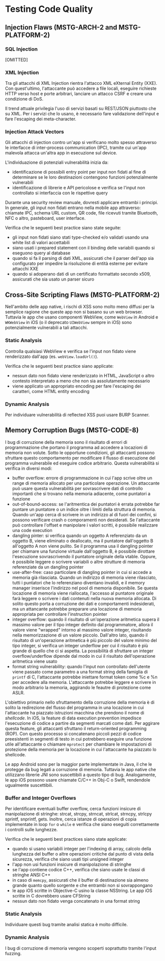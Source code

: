 # Testing Code Quality

## Injection Flaws (MSTG-ARCH-2 and MSTG-PLATFORM-2)

### SQL Injection

[OMITTED]

### XML Injection

Tra gli attacchi di XML Injection rientra l'attacco XML eXternal Entity (XXE).
Con quest'ultimo, l'attaccante può accedere a file locali, eseguire richieste HTTP verso host e porte arbitrari, lanciare un attacco CSRF e creare una condizione di DoS.

Il trend attuale privilegia l'uso di servizi basati su REST/JSON piuttosto che su XML.
Per i servizi che lo usano, è necessario fare validazione dell'input e fare l'escaping dei meta-character.

### Injection Attack Vectors

Gli attacchi di injection contro un'app si verificano molto spesso attraverso le interfacce di inter-process communication (IPC), tramite cui un'app malevola attacca un'altra app in esecuzione sul device.

L'individuazione di potenziali vulnerabilità inizia da:

- identificazione di possibili entry point per input non fidati al fine di determinare se le loro destinazioni contengono funzioni potenzialmente vulnerabili
- identificazione di librerie e API pericolose e verifica se l'input non controllato si interfaccia con le rispettive query

Durante una security review manuale, dovresti applicare entrambi i principi.
In generale, gli input non fidati entrano nella mobile app attraverso:
chiamate IPC, 
schema URL custom, 
QR code, 
file ricevuti tramite Bluetooth, NFC o altro,
pasteboard,
user interface.

Verifica che le seguenti best practice siano state seguite:

- gli input non fidati siano stati type-checked e/o validati usando una white list di valori accettabili
- siano usati i prepared statement con il binding delle variabili quando si eseguono query al database
- quando si fa il parsing di dati XML, assicurati che il parser dell'app sia configurato per impedire la risoluzione di entità esterne per evitare attacchi XXE
- quando si adoperano dati di un certificato formattato secondo x509, assicurati che sia usato un parser sicuro

## Cross-Site Scripting Flaws (MSTG-PLATFORM-2)

Nell'ambito delle app native, i rischi di XSS sono molto meno diffusi per la semplice ragione che queste app non si basano su un web browser.
Tuttavia le app che usano componenti WebView, come `WebView` in Android e `WKWebView` in iOS (o il deprecato `UIWebView` sempre in iOS) sono potenzialmente vulnerabili a tali attacchi.

### Static Analysis

Controlla qualsiasi WebView e verifica se l'input non fidato viene renderizzato dall'app (es. `webView.loadUrl()`).

Verifica che le seguenti best practice siano applicate:

- nessun dato non fidato viene renderizzato in HTML, JavaScript o altro contesto interpretato a meno che non sia assolutamente necessario
- viene applicato un appropriato encoding per fare l'escaping dei caratteri, come HTML entity encoding

### Dynamic Analysis

Per individuare vulnerabilità di reflected XSS puoi usare BURP Scanner.

## Memory Corruption Bugs (MSTG-CODE-8)

I bug di corruzione della memoria sono il risultato di errori di programmazione che portano il programma ad accedere a locazioni di memoria non volute.
Sotto le opportune condizioni, gli attaccanti possono sfruttare questo comportamento per modificare il flusso di esecuzione del programma vulnerabile ed eseguire codice arbitrario.
Questa vulnerabilità si verifica in diversi modi:

- buffer overflow:
errore di programmazione in cui l'app scrive oltre un range di memoria allocato per una particolare operazione.
Un attaccante può usare questa vulnerabilità per sovrascrivere dati di controllo importanti che si trovano nella memoria adiacente, come puntatori a funzione
- out-of-bound-access:
se l'aritmentica dei puntatori è errata potrebbe far puntare un puntatore o un indice oltre i limiti della struttura di memoria.
Quando un'app cerca di scrivere in un indirizzo al di fuori dei confini, si possono verificare crash o comporamenti non desiderati.
Se l'attaccante può controllare l'offset e manipolare i valori scritti, è possibile realizzare una code execution
- dangling pinter:
si verifica quando un oggetto A referenziato da un oggetto B, viene eliminato o deallocato, ma il puntatore dall'oggetto B all'oggetto A non viene pulito.
Se il programma usa il dangling pointer per chiamare una funzione virtuale dall'oggetto B, è possibile dirottare l'esecuzione sovrascrivendo il puntatore originale della vtable.
Oppure, è possibile leggere o scrivere variabili o altre strutture di memoria referenziate da un dangling pointer
- use-after-free:
caso particolare di dangling pointer in cui si accede a memoria già rilasciata.
Quando un indirizzo di memoria viene rilasciato, tutti i puntatori che lo referenziano diventano invalidi, e il memory manager inserisce l'indirizzo nel pool di memoria disponibile.
Se questa locazione di memoria viene riallocata, l'accesso al puntatore originale farà leggere o scrivere i dati contenuti nella nuova memoria allocata.
Di solito questo porta a corruzione dei dati e comportamenti indesiderati, ma un attancante potrebbe preparare una locazione di memoria appropriata per controllare l'instruction pointer
- integer overflow:
quando il risultato di un'operazione aritmetica supera il massimo valore per il tipo integer definito dal programmatore, allora il valore viene "wrapped" intorno al massimo valore integer, risultando nella memorizzazione di un valore piccolo.
Dall'altro lato, quando il risultato di un'operazione aritmetica è più piccolo del valore minimo del tipo integer, si verifica un integer underflow per cui il risultato è più grande di quello che ci si aspetta.
La possibilità di sfruttare un integer overflow/underflow dipende dal modo in cui il risultato dell'operazione aritmetica viene usato
- format string vulnerability:
quando l'input non controllato dell'utente viene passato come parametro a una format string della famiglia di `printf` di C, l'attaccante potrebbe iniettare format token come %c e %n per accedere alla memoria.
L'attaccante potrebbe leggere e scrivere in modo arbitrario la memoria, aggirando le feautre di protezione come ASLR.

L'obiettivo primario nello sfruttamento della corruzione della memoria è di solito la redirezione del flusso del programma in una locazione in cui l'attaccante ha piazzato istruzioni macchina che prendono il nome di *shellcode*.
In iOS, la feature di data execution prevention impedisce l'esecuzione di codice a partire da segmenti marcati come dati.
Per aggirare questa feature, gli attaccanti sfruttano il return-oriented programming (ROP).
Con questo processo si concatenano piccoli pezzi di codice preesistenti in segmenti di testo in cui potrebbero eseguire una funzione utile all'attaccante o chiamare `mprotect` per chambiare le impostazioni di protezione della memoria per la locazione in cui l'attaccante ha piazzato lo shellcode.

Le app Android sono per la maggior parte implementate in Java, il che le protegge da bug legati a corruzione di memoria.
Tuttavia le app native che utilizzano librerie JNI sono suscettibili a questo tipo di bug.
Analogamente, le app iOS possono usare chiamate C/C++ in Obj-C o Swift, rendendole ugualmente suscettibili.

### Buffer and Integer Overflows

Per identificare eventuali buffer overflow, cerca funzioni insicure di manipolazione di stringhe: 
strcat, 
strcpy, 
strncat, 
strlcat, 
strncpy,
strlcpy
sprintf,
snprintf,
gets.
Inoltre, cerca istanze di operazioni di copia implementate in loop `for` o `while` e verifica che siano eseguiti correttamente i controlli sulle lunghezze.

Verifica che le seguenti best practices siano state applicate:

- quando si usano variabili integer per l'indexing di array, calcolo della lunghezza del buffer o altre operazioni critiche dal punto di vista della sicurezza, verifica che siano usati tipi unsigned integer
- l'app non usi funzioni insicure di manipolazione di stringhe
- se l'app contiene codice C++, verifica che siano usate le classi di stringhe ANSI C++
- in caso di `memcpy`, assicurati che il buffer di destinazione sia almeno grande quanto quello sorgente e che entrambi non si sovrappongano
- le app iOS scritte in Objective-C usino la classe NSString.
Le app iOS scritte in C dovrebbero usare CFString
- nessun dato non fidato venga concatenato in una format string

### Static Analysis

Individuare questi bug tramite analisi statica è molto difficile.

### Dynamic Analysis

I bug di corruzione di memoria vengono scoperti soprattutto tramite l'input fuzzing.

